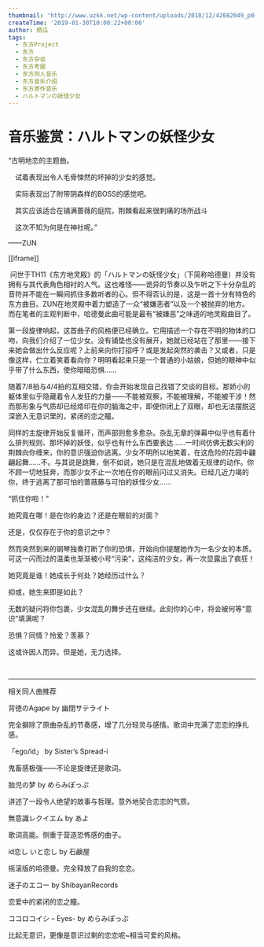 ```yaml
---
thumbnail: 'http://www.uzkk.net/wp-content/uploads/2018/12/42082049_p0-825x510.jpg'
createTime: '2019-01-30T10:00:22+00:00'
author: 栖瓜
tags:
  - 东方Project
  - 东方
  - 东方杂谈
  - 东方考据
  - 东方同人音乐
  - 东方音乐介绍
  - 东方原作音乐
  - ハルトマンの妖怪少女
---
```


# 音乐鉴赏：ハルトマンの妖怪少女

“古明地恋的主题曲。

　试着表现出令人毛骨悚然的坏掉的少女的感觉。

　实际表现出了附带阴森样的BOSS的感觉吧。

　其实应该适合在铺满蔷薇的庭院，荆棘看起来很刺痛的场所战斗

　这次不知为何是在神社呢。”

——ZUN

[[iframe]]

 问世于TH11《东方地灵殿》的「ハルトマンの妖怪少女」（下简称哈德曼）并没有拥有与其代表角色相衬的人气。这也难怪——诡异的节奏以及乍听之下十分杂乱的音符并不能在一瞬间抓住多数听者的心。但不得否认的是，这是一首十分有特色的东方曲目。ZUN在地灵殿中着力塑造了一众“被嫌恶者”以及一个被抛弃的地方。而在笔者的主观判断中，哈德曼此曲可能是最有“被嫌恶”之味道的地灵殿曲目了。

第一段旋律响起，这首曲子的风格便已经确立。它用描述一个存在不明的物体的口吻，向我们介绍了一位少女。没有铺垫也没有展开，她就已经站在了那里——接下来她会做出什么反应呢？上前来向你打招呼？或是发起突然的袭击？又或者，只是像这样，伫立着笑着看向你？明明看起来只是一个普通的小姑娘，但她的眼神中似乎带了什么东西，使你暗暗恐惧……

随着7/8拍与4/4拍的互相交错，你会开始发现自己找错了交谈的目标。那娇小的躯体里似乎隐藏着令人发狂的力量——不能被观察，不能被理解，不能被干涉！然而那形象与气质却已经烙印在你的脑海之中，即便你闭上了双眼，却也无法摆脱这深嵌入无意识里的，紧闭的恋之瞳。

同样的主旋律开始反复循环，而声部则愈多愈杂。杂乱无章的弹幕中似乎也有着什么排列规则、那坏掉的妖怪，似乎也有什么东西要表达……一时间仿佛无数尖利的荆棘向你缠来，你的意识强迫你逃离。少女不明所以地笑着，在这危险的花园中翩翩起舞……不。与其说是跳舞，倒不如说，她只是在混乱地做着无规律的动作。你不顾一切地狂奔，而那少女不止一次地在你的眼前闪过又消失。已经几近力竭的你，终于逃离了那可怕的蔷薇藤与可怕的妖怪少女……

“抓住你啦！”

她究竟在哪！是在你的身边？还是在眼前的对面？

还是，仅仅存在于你的意识之中？

然而突然到来的钢琴独奏打断了你的恐惧，开始向你提醒她作为一名少女的本质。可这一闪而过的温柔也渐渐被小号“污染”，这纯洁的少女，再一次显露出了疯狂！

她究竟是谁！她成长于何处？她经历过什么？

抑或，她生来即是如此？

无数的疑问将你包裹，少女混乱的舞步还在继续。此刻你的心中，将会被何等“意识”填满呢？

恐惧？同情？怜爱？羡慕？

这或许因人而异。但是她，无力选择。

 

---

相关同人曲推荐

背徳のAgape by 幽閉サテライト

完全摒除了原曲杂乱的节奏感，增了几分轻灵与感情。歌词中充满了恋恋的挣扎感。

「ego/id」 by Sister’s Spread-i

鬼畜感极强——不论是旋律还是歌词。

胎児の梦 by めらみぽっぷ

讲述了一段令人绝望的故事与哲理。意外地契合恋恋的气质。

無意識レクイエム by あよ

歌词高能。侧重于营造恐怖感的曲子。

id恋し いと恋し by 石鹸屋

摇滚版的哈德曼。完全释放了自我的恋恋。

迷子のエコー by ShibayanRecords

恋爱中的紧闭的恋之瞳。

ココロコイシ – Eyes- by めらみぽっぷ

比起无意识，更像是意识过剩的恋恋呢~相当可爱的风格。
